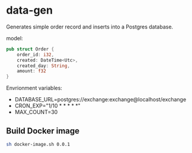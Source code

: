 # data-gen

Generates simple order record and inserts into a Postgres database.

model:
```rust
pub struct Order {
    order_id: i32,
    created: DateTime<Utc>,
    created_day: String,
    amount: f32
}
```

Envrionment variables:

- DATABASE_URL=postgres://exchange:exchange@localhost/exchange
- CRON_EXP="1/10 * * * * *"
- MAX_COUNT=30

## Build Docker image

```bash
sh docker-image.sh 0.0.1
```
